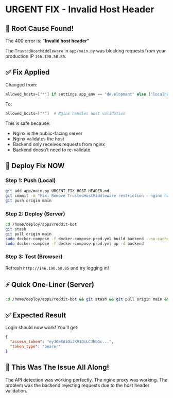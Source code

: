 # URGENT FIX - Invalid Host Header

## 🎯 Root Cause Found!

The 400 error is: **"Invalid host header"**

The `TrustedHostMiddleware` in `app/main.py` was blocking requests from your production IP `146.190.50.85`.

## ✅ Fix Applied

Changed from:
```python
allowed_hosts=["*"] if settings.app_env == "development" else ["localhost", "127.0.0.1"]
```

To:
```python
allowed_hosts=["*"]  # Nginx handles host validation
```

This is safe because:
- Nginx is the public-facing server
- Nginx validates the host
- Backend only receives requests from nginx
- Backend doesn't need to re-validate

## 🚀 Deploy Fix NOW

### Step 1: Push (Local)
```bash
git add app/main.py URGENT_FIX_HOST_HEADER.md
git commit -m "Fix: Remove TrustedHostMiddleware restriction - nginx handles host validation"
git push origin main
```

### Step 2: Deploy (Server)
```bash
cd /home/deploy/apps/reddit-bot
git stash
git pull origin main
sudo docker-compose -f docker-compose.prod.yml build backend --no-cache
sudo docker-compose -f docker-compose.prod.yml up -d backend
```

### Step 3: Test (Browser)
Refresh `http://146.190.50.85` and try logging in!

## ⚡ Quick One-Liner (Server)

```bash
cd /home/deploy/apps/reddit-bot && git stash && git pull origin main && sudo docker-compose -f docker-compose.prod.yml build backend --no-cache && sudo docker-compose -f docker-compose.prod.yml up -d backend
```

## ✅ Expected Result

Login should now work! You'll get:
```json
{
  "access_token": "eyJ0eXAiOiJKV1QiLCJhbGc...",
  "token_type": "bearer"
}
```

## 🎉 This Was The Issue All Along!

The API detection was working perfectly. The nginx proxy was working. The problem was the backend rejecting requests due to the host header validation.
